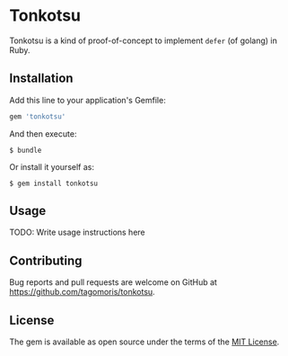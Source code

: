 # Tonkotsu

Tonkotsu is a kind of proof-of-concept to implement `defer` (of golang) in Ruby.

## Installation

Add this line to your application's Gemfile:

```ruby
gem 'tonkotsu'
```

And then execute:

    $ bundle

Or install it yourself as:

    $ gem install tonkotsu

## Usage

TODO: Write usage instructions here

## Contributing

Bug reports and pull requests are welcome on GitHub at https://github.com/tagomoris/tonkotsu.

## License

The gem is available as open source under the terms of the [MIT License](https://opensource.org/licenses/MIT).
